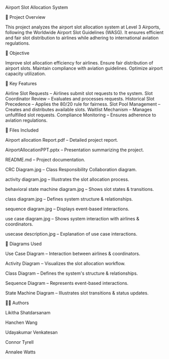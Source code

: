 Airport Slot Allocation System

📌 Project Overview

This project analyzes the airport slot allocation system at Level 3 Airports, following the Worldwide Airport Slot Guidelines (WASG). It ensures efficient and fair slot distribution to airlines while adhering to international aviation regulations.

🎯 Objective

Improve slot allocation efficiency for airlines.
Ensure fair distribution of airport slots.
Maintain compliance with aviation guidelines.
Optimize airport capacity utilization.

🚀 Key Features

Airline Slot Requests – Airlines submit slot requests to the system.
Slot Coordinator Review – Evaluates and processes requests.
Historical Slot Precedence – Applies the 80/20 rule for fairness.
Slot Pool Management – Creates and distributes available slots.
Waitlist Mechanism – Manages unfulfilled slot requests.
Compliance Monitoring – Ensures adherence to aviation regulations.

📂 Files Included


Airport allocation Report.pdf – Detailed project report.

AirportAllocationPPT.pptx – Presentation summarizing the project.

README.md – Project documentation.

CRC Diagram.jpg – Class Responsibility Collaboration diagram.

activity diagram.jpg – Illustrates the slot allocation process.

behavioral state machine diagram.jpg – Shows slot states & transitions.

class diagram.jpg – Defines system structure & relationships.

sequence diagram.jpg – Displays event-based interactions.

use case diagram.jpg – Shows system interaction with airlines & coordinators.

usecase description.jpg – Explanation of use case interactions.

📌 Diagrams Used


Use Case Diagram – Interaction between airlines & coordinators.

Activity Diagram – Visualizes the slot allocation workflow.

Class Diagram – Defines the system's structure & relationships.

Sequence Diagram – Represents event-based interactions.

State Machine Diagram – Illustrates slot transitions & status updates.

👨‍💻 Authors

Likitha Shatdarsanam

Hanchen Wang

Udayakumar Venkatesan

Connor Tyrell

Annalee Watts

